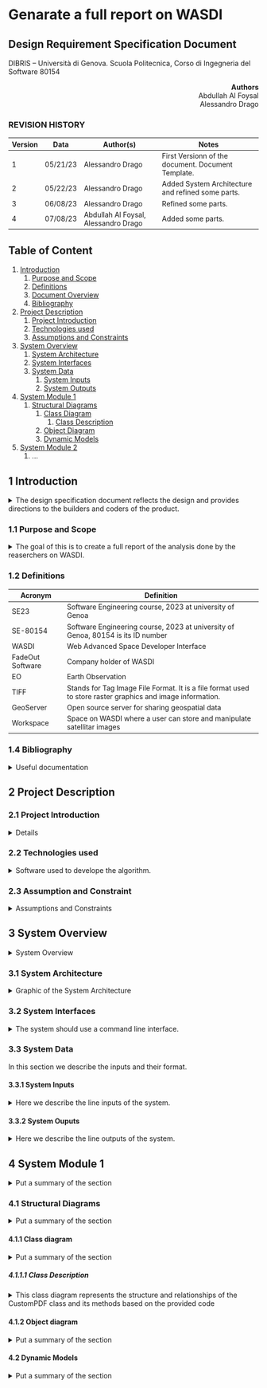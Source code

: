 # Genarate a full report on WASDI

## Design Requirement Specification Document

DIBRIS – Università di Genova. Scuola Politecnica, Corso di Ingegneria del Software 80154


<div align='right'> <b> Authors </b> <br> Abdullah Al Foysal<br> Alessandro Drago </div>

### REVISION HISTORY

Version | Data | Author(s)| Notes
---------|------|--------|------
1 | 05/21/23 | Alessandro Drago | First Versionn of the document. Document Template.
2 | 05/22/23 | Alessandro Drago | Added System Architecture and refined some parts.
3 | 06/08/23 | Alessandro Drago | Refined some parts.
4 | 07/08/23 | Abdullah Al Foysal, Alessandro Drago | Added some parts.

## Table of Content

1. [Introduction](#intro)
    1. [Purpose and Scope](#purpose)  
    2. [Definitions](#def)
    3. [Document Overview](#overview)
    4. [Bibliography](#biblio)
2. [Project Description](#description)
    1. [Project Introduction](#project-intro)
    2. [Technologies used](#tech)
    3. [Assumptions and Constraints](#constraints)
3. [System Overview](#system-overview)
    1. [System Architecture](#architecture)
    2. [System Interfaces](#interfaces)
    3. [System Data](#data)
        1. [System Inputs](#inputs)
        2. [System Outputs](#outputs)
4. [System Module 1](#sys-module-1)
    1. [Structural Diagrams](#sd)
        1. [Class Diagram](#cd)
            1. [Class Description](#cd-description)
        2. [Object Diagram](#od)
        3. [Dynamic Models](#dm)
5. [System Module 2](#sys-module-2)
   1. ...

##  <a name="intro"></a>  1 Introduction
<details>
    <summary> The design specification document reflects the design and provides directions to the builders and coders of the product.</summary> 
    Through this document, designers communicate the design for the product to which the builders or coders must comply. The design specification should state how the design will meet the requirements.
</details>
    
### <a name="purpose"></a> 1.1 Purpose and Scope
<details> 
    <summary> The goal of this is to create a full report of the analysis done by the reaserchers on WASDI.
    </summary>
    <p>The project involves the developement of a platform that helps Earth Observation (EO) experts process satellite imagery on the cloud. The team at WASDI is working on developing new software tools that can extract images and data from the results of the analytics tools present on the platform, in order to help communicate the results of the analyses to the stakeholders involved. The project aims to ease the communication of the results of the applications so that decision makers can better understand the phenomena they are dealing with.</p>
</details>

### <a name="def"></a> 1.2 Definitions
    
| Acronym				| Definition | 
| ------------------------------------- | ----------- | 
| SE23                                 | Software Engineering course, 2023 at university of Genoa |
| SE-80154							   | Software Engineering course, 2023 at university of Genoa, 80154 is its ID number |
| WASDI								   | Web Advanced Space Developer Interface |
| FadeOut Software					   | Company holder of WASDI |
| EO					   			   | Earth Observation |
| TIFF					   			   | Stands for Tag Image File Format. It is a file format used to store raster graphics and image information. |
| GeoServer					   		   | Open source server for sharing geospatial data |
| Workspace							   | Space on WASDI where a user can store and manipulate satellitar images |

### <a name="biblio"></a> 1.4 Bibliography
<details> 
    <summary> Useful documentation 
    </summary>
    <p>https://wasdi.readthedocs.io/en/latest/index.html (WASDI documentation)</p>
    <p>https://docs.geoserver.org/ (GeoServer documentation)</p>
</details>

## <a name="description"></a> 2 Project Description

### <a name="project-intro"></a> 2.1 Project Introduction 
<details> 
    <p>Through workspaces and applications in the marketplace, researchers are able to collect satellite data and run algorithms on them. Once this phase is finished, a required feature is the ability to create a report in PDF containing all the information from the processing.This report will then be given by the researchers to those less experienced users or stakeholders.<br>
    The document shall have a predefined template in which various information such as date, name and logo of the company, images that were processed and explanatory paragraphs of text are present.
    The images found in WASDI's workspace are in TIFF format and therefore before they are inserted into the document, they must be processed.<br>
    On the various servers in which these images are stored is an instance of GeoServer is present. 
    So the idea is to take the images from the WASDI workspace, process them with GeoServer by, for example, selecting a certain area of that image, or applying a style, and return this image in a desirable format (PNG or GIF).</p>
</details>

### <a name="tech"></a> 2.2 Technologies used

<details> 
    <summary> Software used to develope the algorithm. </summary>
    <p>https://www.jetbrains.com/pycharm/  (PyCharm IDE)</p>
    <p>https://www.wasdi.net/#!/home (WASDI cloud services and libraries)</p>
    <p>https://geoserver.org/ (GeoServer Open source server for sharing geospatial data)</p>
</details>

### <a name="constraints"></a> 2.3 Assumption and Constraint 
<details> 
    <summary> Assumptions and Constraints</summary>
    <p>Since this is a WASDI processor you will need an account to execute the code correctly.</p>
</details>

## <a name="system-overview"></a>  3 System Overview
<details> 
    <summary> System Overview
    </summary>
    <p>Graphical representation of the system overview.</p>
    <img src="imgs/SysArchitecture1.png" alt="System Architecture" style="width: 500px;" />

| Use Case      | 1.0           |
| ------------- | ------------- |
| Name          | ImgProcessing |
| Actors        | Expert User  |    
| Entry Point   | (i) List of Input Arguments <br> (ii) List of Output Arguments   |
| Exit  Point   | File where the processed image must be stored in the correct format |
| Event Flow    | (1) User invoke the system by command line (for now) <br> (2) User provide a valid path to an input image in .TIFF format present in a WASDI workspace <br> (3) User provide a list of symbols representing the input arguments <br> (4) User provide a list of arguments representing the output arguments <br> (5) User provide a valid file name where the system should store the output image <br> (6) System validates the input image <br> (7) System validates the list of input arguments <br> (8) System valdiates the list of output arguments <br> (9) System validates the output file <br> (10) Input image is uploaded on an instance of GeoServer <br> (11) The new layer is processed following the input arguments <br> (12) System correctly process the input file and store the image in memory <br> (13) System write the image in memory into the output file |
    
    
| Use Case      | 2.0           |
| ------------- | ------------- |
| Name          | Report Creation |
| Actors        | Expert User |    
| Entry Point   | List of Input Arguments |
| Exit  Point   | PDF file where the analysis report must be stored |
| Event Flow    | (1) User invoke the system by command line (for now) <br> (2) User provide a list of sysmbols representing the input arguments <br> (3) User provide a valid file name where the system should store the PDF document <br> (4) System validates the input arguments <br> (5) System validates the output file <br> (6) System write the text into the output file | 

</details>

### <a name="architecture"></a>  3.1 System Architecture
<details> 
    <summary> Graphic of the System Architecture
    </summary>
    <p>Graphical representation of the system architecture.</p>
    <img src="imgs/SysArchitecture2.png" alt="System Architecture" style="width: 600px;" />
</details>

### <a name="interfaces"></a>  3.2 System Interfaces
<details> 
    <summary> The system should use a command line interface.
    </summary>
    <p>For now we'll develop a command line interface using Python, but a graphical interface will be added in the future.</p>
</details>

### <a name="data"></a>  3.3 System Data
<summary> In this section we describe the inputs and their format.
</summary>
<p></p>

#### <a name="inputs"></a>  3.3.1 System Inputs
<details> 
    <summary> Here we describe the line inputs of the system.
    </summary>
    <p>The system takes in input two JSON files: the parameters file and a config file required to work with WASDI. In the config file there is the username and password to access WASDI, the workspace name, and the path to the parameters file.</p><br>
    <p> In the parameters JSON file the inputs of the system are: </p>
    <ul> 
        <li> PRODUCT: name of an image in .TIFF format present in the WASDI workspace that we want to process.</li>
        <li> BAND: Range of frequencies along the electromagnetic spectrum that the satellite measures.</li>
        <li> BBOX: A json structure divided into "northEast" and "southWest", in each subfield is specified both a latitude and a longitude. This defines the desired area.</li>
        <li> CRS: Stands for Coordinate Reference System. Defines how georeferenced spatial data relates to real locations on the Earth’s surface.</li>
        <li> WIDTH: desidered width of the image.</li>
        <li> HEIGHT: desidered height of the image.</li>
        <li> FORMAT: desidered format of the image. See at (https://docs.geoserver.org/stable/en/user/services/wms/outputformats.html).</li>
        <li> STYLE: XML file used for styling TIFF images.</li>
        <li> LAYER ID: id of a layer already present on a GeoServer instance.</li>
        <li> GEOSERVER URL: link to an existing server.</li>
    </ul>
</details>

#### <a name="outputs"></a>  3.3.2 System Ouputs
<details> 
    <summary> Here we describe the line outputs of the system.
    </summary>
    <p>The final output of the system is a report in PDF containing all the information from the processing done in WASDI. This report will then be given by the researchers to those less experienced users or stakeholders.</p>
</details>

## <a name="sys-module-1"></a>  4 System Module 1
<details> 
    <summary> Put a summary of the section
    </summary>
    <p>This sub section should describe ...</p>
</details>

### <a name="sd"></a>  4.1 Structural Diagrams
<details> 
    <summary> Put a summary of the section
    </summary>
    <p>This sub section should describe ...</p>
</details>

#### <a name="cd"></a>  4.1.1 Class diagram
<details> 
    <summary> Put a summary of the section
    </summary>
    <img src="imgs/class.png" alt="System Architecture" style="width: 600px;" />
</details>

##### <a name="cd-description"></a>  4.1.1.1 Class Description
<details> 
    <summary> This class diagram represents the structure and relationships of the CustomPDF class and its methods based on the provided code
    </summary>
    <p>The class CustomPDF represents a customized version of the FPDF class for PDF generation.</p>
    <p>Attributes: </p>
    <ul> 
        <li> asParametersDict: a private attribute to hold the parameters dictionary.</li>
    </ul>
    <p>Methods: </p>
    <ul>
        <li> header(): generates the header section of the PDF.</li>
        <li> footer(): generates the footer section of the PDF.</li>
        <li> chapter_title(ch_num, ch_title): generates the chapter title section of the PDF.</li>
        <li> chapter_body(chapter_data): generates the chapter body section of the PDF.</li>
        <li> print_chapter(ch_num, ch_title, chapter_data): prints a chapter, combining the title and body sections.</li>
    </ul>
</details>

#### <a name="od"></a>  4.1.2 Object diagram
<details> 
    <summary> Put a summary of the section
    </summary>
    <p>The object diagram presents a clear representation of the CustomPDF program's object structure and interactions. The central object, CustomPDF, serves as the main class responsible for generating customized PDF reports. It is instantiated as pdf_instance and holds the asParametersDict attribute, storing the parameters required for customization. The pdf_instance object is associated with the header_instance object, representing the header parameters like title, logo, name, company_name, and address. Additionally, the pdf_instance includes chapters, represented by chapters_instance, each containing a title and sections. The sections, represented by section_instance objects, encapsulate subtitle, content, and image_path attributes.
The diagram also features image_instance objects representing the images used within the sections, storing the respective file_path. Through these objects and their relationships, the CustomPDF program orchestrates the generation of customized PDF reports.
This visual representation of object relationships offers a concise and professional overview of the program's structure and data flow. It aids in understanding the interactions between objects during PDF generation, facilitating comprehension of the program's dynamics.
It's important to note that the actual instances and attribute values may vary based on specific implementation details or runtime scenarios. Nonetheless, the object diagram provides a valuable visual guide to comprehend the object relationships within the CustomPDF program.

</p>
</details>

#### <a name="dm"></a>  4.2 Dynamic Models
<details> 
    <summary> Put a summary of the section
    </summary>
    <p>The dynamic diagram showcases the flow of activities in the CustomPDF program for generating a custom PDF report. It begins with the instantiation of the CustomPDF object and passing parameters. The header section is set, including the title, logo, author information, and company details. Pages are added for each chapter. Each chapter's title, sections, and images are printed. Font styles, cells, multiline text, and images are handled using various methods. The footer with page numbers is added. Finally, the output() method generates the PDF file. This diagram provides an overview of the program's flow and interactions.</p>
</details>
